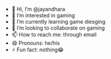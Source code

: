 - 👋 Hi, I’m @jayandhara
- 👀 I’m interested in gaming
- 🌱 I’m currently learning game diesging
- 💞️ I’m looking to collaborate on gaming
- 📫 How to reach me: through email
- 😄 Pronouns: he/his
- ⚡ Fun fact: nothing😂

<!---
jayandhara/jayandhara is a ✨ special ✨ repository because its `README.md` (this file) appears on your GitHub profile.
You can click the Preview link to take a look at your changes.
--->
